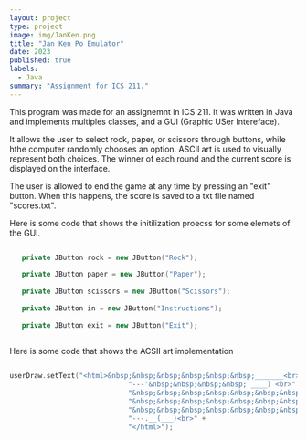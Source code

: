 ```yaml
---
layout: project
type: project
image: img/JanKen.png
title: "Jan Ken Po Emulator"
date: 2023
published: true
labels:
  - Java
summary: "Assignment for ICS 211."
---
```


This program was made for an assignemnt in ICS 211. It was written in Java and implements multiples classes, and a GUI (Graphic USer Intereface). 

It allows the user to select rock, paper, or scissors through buttons, while hthe computer randomly chooses an option. ASCII art is used to 
visually represent both choices. The winner of each round and the current score is displayed on the interface. 

The user is allowed to end the game at any time by pressing an "exit" button. When this happens, the score is saved to a txt file named "scores.txt". 

Here is some code that shows the initilization proecss for some elemets of the GUI.

```cpp

   private JButton rock = new JButton("Rock");   
   
   private JButton paper = new JButton("Paper");
   
   private JButton scissors = new JButton("Scissors");
   
   private JButton in = new JButton("Instructions");
   
   private JButton exit = new JButton("Exit");
   
```
Here is some code that shows the ACSII art implementation

```cpp

userDraw.setText("<html>&nbsp;&nbsp;&nbsp;&nbsp;&nbsp;&nbsp;_______<br>" +
                             "---'&nbsp;&nbsp;&nbsp;&nbsp; ____) <br>" +
                             "&nbsp;&nbsp;&nbsp;&nbsp;&nbsp;&nbsp;&nbsp;&nbsp;&nbsp;(_____) <br>" +
                             "&nbsp;&nbsp;&nbsp;&nbsp;&nbsp;&nbsp;&nbsp;&nbsp;&nbsp;(_____) <br>" +
                             "&nbsp;&nbsp;&nbsp;&nbsp;&nbsp;&nbsp;&nbsp;&nbsp;&nbsp;&nbsp;(____) <br>" +
                             "---.__(___)<br>" +
                             "</html>");

```        
